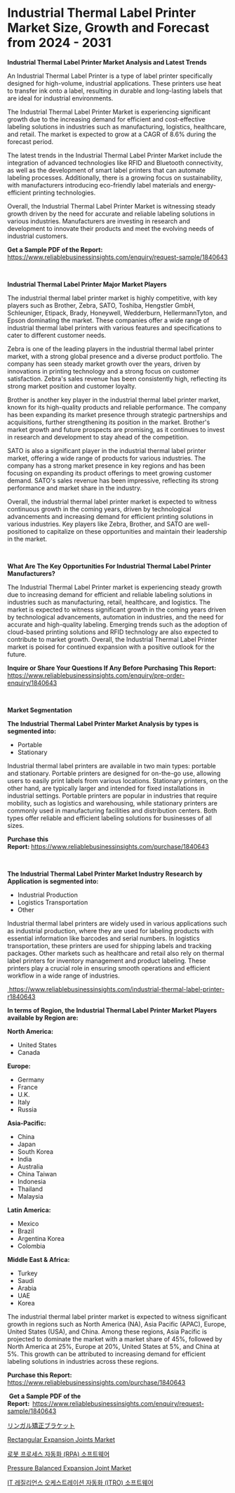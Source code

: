 <p><h1>Industrial Thermal Label Printer Market Size, Growth and Forecast from 2024 - 2031</h1></p><p><strong>Industrial Thermal Label Printer Market Analysis and Latest Trends</strong></p>
<p><p>An Industrial Thermal Label Printer is a type of label printer specifically designed for high-volume, industrial applications. These printers use heat to transfer ink onto a label, resulting in durable and long-lasting labels that are ideal for industrial environments. </p><p>The Industrial Thermal Label Printer Market is experiencing significant growth due to the increasing demand for efficient and cost-effective labeling solutions in industries such as manufacturing, logistics, healthcare, and retail. The market is expected to grow at a CAGR of 8.6% during the forecast period.</p><p>The latest trends in the Industrial Thermal Label Printer Market include the integration of advanced technologies like RFID and Bluetooth connectivity, as well as the development of smart label printers that can automate labeling processes. Additionally, there is a growing focus on sustainability, with manufacturers introducing eco-friendly label materials and energy-efficient printing technologies.</p><p>Overall, the Industrial Thermal Label Printer Market is witnessing steady growth driven by the need for accurate and reliable labeling solutions in various industries. Manufacturers are investing in research and development to innovate their products and meet the evolving needs of industrial customers.</p></p>
<p><strong>Get a Sample PDF of the Report:&nbsp;</strong> <a href="https://www.reliablebusinessinsights.com/enquiry/request-sample/1840643">https://www.reliablebusinessinsights.com/enquiry/request-sample/1840643</a></p>
<p>&nbsp;</p>
<p><strong>Industrial Thermal Label Printer Major Market Players</strong></p>
<p><p>The industrial thermal label printer market is highly competitive, with key players such as Brother, Zebra, SATO, Toshiba, Hengstler GmbH, Schleuniger, Etipack, Brady, Honeywell, Wedderburn, HellermannTyton, and Epson dominating the market. These companies offer a wide range of industrial thermal label printers with various features and specifications to cater to different customer needs.</p><p>Zebra is one of the leading players in the industrial thermal label printer market, with a strong global presence and a diverse product portfolio. The company has seen steady market growth over the years, driven by innovations in printing technology and a strong focus on customer satisfaction. Zebra's sales revenue has been consistently high, reflecting its strong market position and customer loyalty.</p><p>Brother is another key player in the industrial thermal label printer market, known for its high-quality products and reliable performance. The company has been expanding its market presence through strategic partnerships and acquisitions, further strengthening its position in the market. Brother's market growth and future prospects are promising, as it continues to invest in research and development to stay ahead of the competition.</p><p>SATO is also a significant player in the industrial thermal label printer market, offering a wide range of products for various industries. The company has a strong market presence in key regions and has been focusing on expanding its product offerings to meet growing customer demand. SATO's sales revenue has been impressive, reflecting its strong performance and market share in the industry.</p><p>Overall, the industrial thermal label printer market is expected to witness continuous growth in the coming years, driven by technological advancements and increasing demand for efficient printing solutions in various industries. Key players like Zebra, Brother, and SATO are well-positioned to capitalize on these opportunities and maintain their leadership in the market.</p></p>
<p>&nbsp;</p>
<p><strong>What Are The Key Opportunities For Industrial Thermal Label Printer Manufacturers?</strong></p>
<p><p>The Industrial Thermal Label Printer market is experiencing steady growth due to increasing demand for efficient and reliable labeling solutions in industries such as manufacturing, retail, healthcare, and logistics. The market is expected to witness significant growth in the coming years driven by technological advancements, automation in industries, and the need for accurate and high-quality labeling. Emerging trends such as the adoption of cloud-based printing solutions and RFID technology are also expected to contribute to market growth. Overall, the Industrial Thermal Label Printer market is poised for continued expansion with a positive outlook for the future.</p></p>
<p><strong>Inquire or Share Your Questions If Any Before Purchasing This Report:</strong> <a href="https://www.reliablebusinessinsights.com/enquiry/pre-order-enquiry/1840643">https://www.reliablebusinessinsights.com/enquiry/pre-order-enquiry/1840643</a></p>
<p>&nbsp;</p>
<p><strong>Market Segmentation</strong></p>
<p><strong>The Industrial Thermal Label Printer Market Analysis by types is segmented into:</strong></p>
<p><ul><li>Portable</li><li>Stationary</li></ul></p>
<p><p>Industrial thermal label printers are available in two main types: portable and stationary. Portable printers are designed for on-the-go use, allowing users to easily print labels from various locations. Stationary printers, on the other hand, are typically larger and intended for fixed installations in industrial settings. Portable printers are popular in industries that require mobility, such as logistics and warehousing, while stationary printers are commonly used in manufacturing facilities and distribution centers. Both types offer reliable and efficient labeling solutions for businesses of all sizes.</p></p>
<p><strong>Purchase this Report:&nbsp;</strong><a href="https://www.reliablebusinessinsights.com/purchase/1840643">https://www.reliablebusinessinsights.com/purchase/1840643</a></p>
<p>&nbsp;</p>
<p><strong>The Industrial Thermal Label Printer Market Industry Research by Application is segmented into:</strong></p>
<p><ul><li>Industrial Production</li><li>Logistics Transportation</li><li>Other</li></ul></p>
<p><p>Industrial thermal label printers are widely used in various applications such as industrial production, where they are used for labeling products with essential information like barcodes and serial numbers. In logistics transportation, these printers are used for shipping labels and tracking packages. Other markets such as healthcare and retail also rely on thermal label printers for inventory management and product labeling. These printers play a crucial role in ensuring smooth operations and efficient workflow in a wide range of industries.</p></p>
<p><a href="https://www.reliablebusinessinsights.com/industrial-thermal-label-printer-r1840643">&nbsp;https://www.reliablebusinessinsights.com/industrial-thermal-label-printer-r1840643</a></p>
<p><strong>In terms of Region, the Industrial Thermal Label Printer Market Players available by Region are:</strong></p>
<p>
    <p> <strong> North America: </strong>
        <ul>
            <li>United States</li>
            <li>Canada</li>
        </ul>
        </p> 
    <p> <strong> Europe: </strong>
        <ul>
            <li>Germany</li>
            <li>France</li>
            <li>U.K.</li>
            <li>Italy</li>
            <li>Russia</li>
        </ul>
        </p> 
    <p> <strong> Asia-Pacific: </strong>
        <ul>
            <li>China</li>
            <li>Japan</li>
            <li>South Korea</li>
            <li>India</li>
            <li>Australia</li>
            <li>China Taiwan</li>
            <li>Indonesia</li>
            <li>Thailand</li>
            <li>Malaysia</li>
        </ul>
        </p> 
    <p> <strong> Latin America: </strong>
        <ul>
            <li>Mexico</li>
            <li>Brazil</li>
            <li>Argentina Korea</li>
            <li>Colombia</li>
        </ul>
        </p> 
    <p> <strong> Middle East & Africa: </strong>
        <ul>
            <li>Turkey</li>
            <li>Saudi</li>
            <li>Arabia</li>
            <li>UAE</li>
            <li>Korea</li>
        </ul>
    </p>
    </p>
<p><p>The industrial thermal label printer market is expected to witness significant growth in regions such as North America (NA), Asia Pacific (APAC), Europe, United States (USA), and China. Among these regions, Asia Pacific is projected to dominate the market with a market share of 45%, followed by North America at 25%, Europe at 20%, United States at 5%, and China at 5%. This growth can be attributed to increasing demand for efficient labeling solutions in industries across these regions.</p></p>
<p><strong>Purchase this Report: </strong><a href="https://www.reliablebusinessinsights.com/purchase/1840643">https://www.reliablebusinessinsights.com/purchase/1840643</a></p>
<p>&nbsp;<strong>Get a Sample PDF of the Report:&nbsp;&nbsp;</strong><a href="https://www.reliablebusinessinsights.com/enquiry/request-sample/1840643">https://www.reliablebusinessinsights.com/enquiry/request-sample/1840643</a></p>
<p><strong></strong></p>
<p><p><a href="https://github.com/CarlieShields/Market-Research-Report-List-1/blob/main/3502463160201.md">リンガル矯正ブラケット</a></p><p><a href="https://github.com/khkjaxbn36/Market-Research-Report-List-1/blob/main/rectangular-expansion-joints-market.md">Rectangular Expansion Joints Market</a></p><p><a href="https://github.com/TrevorKruvalis5678/Market-Research-Report-List-2/blob/main/4463861171964.md">로봇 프로세스 자동화 (RPA) 소프트웨어</a></p><p><a href="https://github.com/bushilahore52/Market-Research-Report-List-1/blob/main/pressure-balanced-expansion-joint-market.md">Pressure Balanced Expansion Joint Market</a></p><p><a href="https://github.com/lzuwsfreyoq70/Market-Research-Report-List-2/blob/main/9454853171963.md">IT 레질리언스 오케스트레이션 자동화 (ITRO) 소프트웨어</a></p></p>